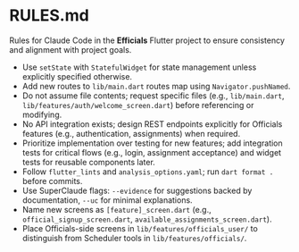 # RULES.md

Rules for Claude Code in the **Efficials** Flutter project to ensure consistency and alignment with project goals.

- Use `setState` with `StatefulWidget` for state management unless explicitly specified otherwise.
- Add new routes to `lib/main.dart` routes map using `Navigator.pushNamed`.
- Do not assume file contents; request specific files (e.g., `lib/main.dart`, `lib/features/auth/welcome_screen.dart`) before referencing or modifying.
- No API integration exists; design REST endpoints explicitly for Officials features (e.g., authentication, assignments) when required.
- Prioritize implementation over testing for new features; add integration tests for critical flows (e.g., login, assignment acceptance) and widget tests for reusable components later.
- Follow `flutter_lints` and `analysis_options.yaml`; run `dart format .` before commits.
- Use SuperClaude flags: `--evidence` for suggestions backed by documentation, `--uc` for minimal explanations.
- Name new screens as `[feature]_screen.dart` (e.g., `official_signup_screen.dart`, `available_assignments_screen.dart`).
- Place Officials-side screens in `lib/features/officials_user/` to distinguish from Scheduler tools in `lib/features/officials/`.